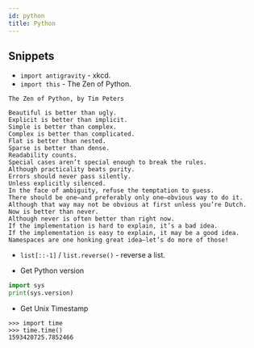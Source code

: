 ```yaml
---
id: python
title: Python
---
```


## Snippets

- `import antigravity` - xkcd.
- `import this` - The Zen of Python.
```
The Zen of Python, by Tim Peters

Beautiful is better than ugly.
Explicit is better than implicit.
Simple is better than complex.
Complex is better than complicated.
Flat is better than nested.
Sparse is better than dense.
Readability counts.
Special cases aren’t special enough to break the rules.
Although practicality beats purity.
Errors should never pass silently.
Unless explicitly silenced.
In the face of ambiguity, refuse the temptation to guess.
There should be one—and preferably only one—obvious way to do it.
Although that way may not be obvious at first unless you’re Dutch.
Now is better than never.
Although never is often better than right now.
If the implementation is hard to explain, it’s a bad idea.
If the implementation is easy to explain, it may be a good idea.
Namespaces are one honking great idea—let’s do more of those!
```


- `list[::-1]` / `list.reverse()` - reverse a list.

- Get Python version

```python
import sys
print(sys.version)
```

- Get Unix Timestamp

```
>>> import time
>>> time.time()
1593420725.7852466
```
